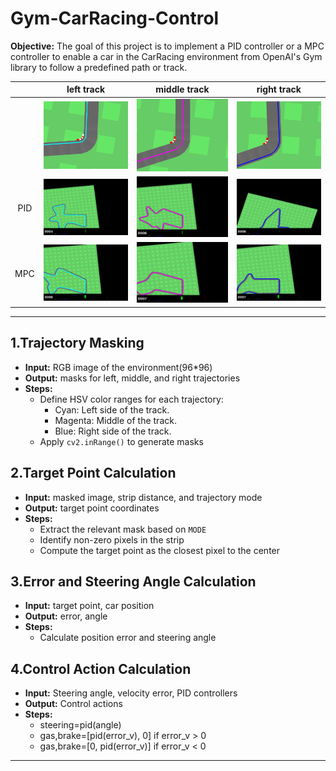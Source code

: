 # Gym-CarRacing-Control
**Objective:**
The goal of this project is to implement a PID controller or a MPC controller to enable a car in the CarRacing environment from OpenAI's Gym library to follow a predefined path or track. 

|      |              left track              |               middle track               |              right track               |
| :--: | :----------------------------------: | :--------------------------------------: | :------------------------------------: |
|      | ![left_image](videos/left_image.png) | ![middle_image](videos/middle_image.png) | ![right_image](videos/right_image.png) |
| PID  |       ![left](videos/left.gif)       |       ![middle](videos/middle.gif)       |       ![right](videos/right.gif)       |
| MPC  |   ![left_MPC](videos/left_MPC.gif)   |   ![middle_MPC](videos/middle_MPC.gif)   |   ![right_MPC](videos/right_MPC.gif)   |

------

## 1.Trajectory Masking

- **Input:** RGB image of the environment(96*96)
- **Output:** masks for left, middle, and right trajectories
- **Steps:**
  - Define HSV color ranges for each trajectory:
    - Cyan: Left side of the track.
    - Magenta: Middle of the track.
    - Blue: Right side of the track.
  - Apply `cv2.inRange()` to generate masks

## 2.Target Point Calculation

- **Input:** masked image, strip distance, and trajectory mode
- **Output:** target point coordinates
- **Steps:**
  - Extract the relevant mask based on `MODE`
  - Identify non-zero pixels in the strip
  - Compute the target point as the closest pixel to the center

## 3.Error and Steering Angle Calculation

- **Input:** target point, car position
- **Output:** error, angle
- **Steps:**
  - Calculate position error and steering angle
  
## 4.Control Action Calculation

- **Input:** Steering angle, velocity error, PID controllers
- **Output:** Control actions
- **Steps:**
  - steering=pid(angle)
  - gas,brake=[pid(error_v), 0] if error_v > 0
  - gas,brake=[0, pid(error_v)] if error_v < 0
------
